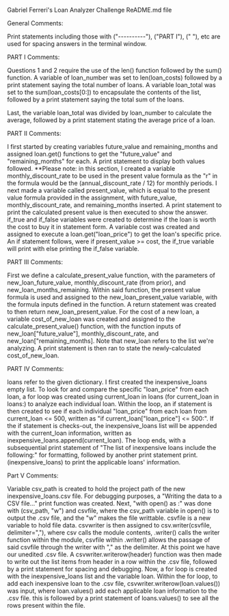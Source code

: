 Gabriel Ferreri's Loan Analyzer Challenge ReADME.md file


General Comments:

Print statements including those with ("----------"), ("PART I"), ("     "), etc are used for spacing answers in the terminal window.


PART I Comments:

Questions 1 and 2 require the use of the len() function followed by the sum() function. A variable of loan_number was set to len(loan_costs) followed by a print statement saying the total number of loans.
A variable loan_total was set to the sum(loan_costs[0:]) to encapsulate the contents of the list, followed by a print statement saying the total sum of the loans. 

Last, the variable loan_total was divided by loan_number to calculate the average, followed by a print statement stating the average price of a loan.


PART II Comments:

I first started by creating variables future_value and remaining_months and assigned loan.get() functions to get the "future_value" and "remaining_months" for each. A print statement to display both values followed.
**Please note: in this section, I created a variable monthly_discount_rate to be used in the present value formula as the "r" in the formula would be the (annual_discount_rate / 12) for monthly periods.
I next made a variable called present_value, which is equal to the present value formula provided in the assignment, with future_value, monthly_discount_rate, and remaining_months inserted. A print statement to print the calculated present value is then executed to show the answer.
if_true and if_false variables were created to determine if the loan is worth the cost to buy it in statement form. 
A variable cost was created and assigned to execute a loan.get("loan_price") to get the loan's specific price. An if statement follows, were if present_value >= cost, the if_true variable will print with else printing the if_false variable.


PART III Comments:

First we define a calculate_present_value function, with the parameters of new_loan_future_value, monthly_discount_rate (from prior), and new_loan_months_remaining. Within said function, the present value formula is used and assigned to the new_loan_present_value variable, with the formula inputs defined in the function. A return statement was created to then return new_loan_present_value.
For the cost of a new loan, a variable cost_of_new_loan was created and assigned to the calculate_present_value() function, with the function inputs of new_loan["future_value"], monthly_discount_rate, and new_loan["remaining_months]. Note that new_loan refers to the list we're analyzing.
A print statement is then ran to state the newly-calculated cost_of_new_loan.


PART IV Comments:

loans refer to the given dictionary.
I first created the inexpensive_loans empty list.
To look for and compare the specific "loan_price" from each loan, a for loop was created using current_loan in loans (for current_loan in loans:) to analyze each individual loan.
Within the loop, an if statement is then created to see if each individual "loan_price" from each loan from current_loan <= 500, written as "if current_loan["loan_price"] <= 500:".
If the if statement is checks-out, the inexpensive_loans list will be appended with the current_loan information, written as inexpensive_loans.append(current_loan).
The loop ends, with a subsequential print statement of "The list of inexpensive loans include the following:" for formatting, followed by another print statement print.(inexpensive_loans) to print the applicable loans' information. 


Part V Comments:

Variable csv_path is created to hold the project path of the new inexpensive_loans.csv file. For debugging purposes, a "Writing the data to a CSV file..." print function was created.
Next, "with open() as   :" was done with (csv_path, "w") and csvfile, where the csv_path variable in open() is to output the .csv file, and the "w" makes the file writtable. csvfile is a new variable to hold file data.
csvwriter is then assigned to csv.writer(csvfile, delimiter=","), where csv calls the module contents, .writer() calls the writer function within the module, csvfile within .writer() allows the passage of said csvfile through the writer with "," as the delimiter. At this point we have our unedited .csv file.
A csvwriter.writerow(header) function was then made to write out the list items from header in a row within the .csv file, followed by a print statement for spacing and debugging. 
Now, a for loop is created with the inexpensive_loans list and the variable loan. Within the for loop, to add each inexpensive loan to the .csv file, csvwriter.writerow(loan.values()) was input, where loan.values() add each applicable loan information to the .csv file. this is followed by a print statement of loans.values() to see all the rows present within the file.




